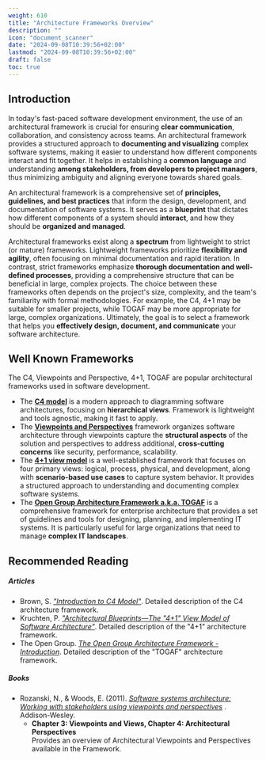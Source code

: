 ```yaml
---
weight: 610
title: "Architecture Frameworks Overview"
description: ""
icon: "document_scanner"
date: "2024-09-08T10:39:56+02:00"
lastmod: "2024-09-08T10:39:56+02:00"
draft: false
toc: true
---
```


## Introduction

In today's fast-paced software development environment, the use of an
architectural framework is crucial for ensuring **clear communication**,
collaboration, and consistency across teams. An architectural framework provides
a structured approach to **documenting and visualizing** complex software
systems, making it easier to understand how different components interact and
fit together. It helps in establishing a **common language** and understanding
**among stakeholders, from developers to project managers**, thus minimizing
ambiguity and aligning everyone towards shared goals.

An architectural framework is a comprehensive set of **principles, guidelines,
and best practices** that inform the design, development, and documentation of
software systems. It serves as a **blueprint** that dictates how different
components of a system should **interact**, and how they should be **organized
and managed**.

Architectural frameworks exist along a **spectrum** from lightweight to strict
(or mature) frameworks. Lightweight frameworks prioritize **flexibility and
agility**, often focusing on minimal documentation and rapid iteration. In
contrast, strict frameworks emphasize **thorough documentation and well-defined
processes**, providing a comprehensive structure that can be beneficial in
large, complex projects. The choice between these frameworks often depends on
the project's size, complexity, and the team's familiarity with formal
methodologies. For example, the C4, 4+1 may be suitable for smaller projects,
while TOGAF may be more appropriate for large, complex organizations.
Ultimately, the goal is to select a framework that helps you **effectively design,
document, and communicate** your software architecture.

## Well Known Frameworks

The C4, Viewpoints and Perspective, 4+1, TOGAF are popular architectural
frameworks used in software development.
- The **[C4 model](https://c4model.com/introduction)** is a modern approach to diagramming software architectures,
  focusing on **hierarchical views**. Framework is lightweight and tools agnostic,
  making it fast to apply.
- The **[Viewpoints and Perspectives](https://www.viewpoints-and-perspectives.info/home/book/)** framework organizes software architecture
  through viewpoints capture the **structural aspects** of the solution and
  perspectives to address additional, **cross-cutting concerns** like security,
  performance, scalability.
- The **[4+1 view model](https://www.cs.ubc.ca/~gregor/teaching/papers/4+1view-architecture.pdf)** is a well-established framework that focuses on four
  primary views: logical, process, physical, and development, along with
  **scenario-based use cases** to capture system behavior. It provides a structured
  approach to understanding and documenting complex software systems.
- The **[Open Group Architecture Framework a.k.a. TOGAF](https://pubs.opengroup.org/togaf-standard/)** is a comprehensive framework for enterprise architecture that provides a
  set of guidelines and tools for designing, planning, and implementing IT
  systems. It is particularly useful for large organizations that need to manage
  **complex IT landscapes**.

## Recommended Reading

##### Articles

* Brown, S. *["Introduction to C4 Model"](https://c4model.com/introduction)*.
  Detailed description of the C4 architecture framework.
* Kruchten, P. *["Architectural Blueprints—The "4+1" View Model of Software Architecture"](https://www.cs.ubc.ca/~gregor/teaching/papers/4+1view-architecture.pdf)*.
  Detailed description of the "4+1" architecture framework.
* The Open Group. *[The Open Group Architecture Framework - Introduction](https://pubs.opengroup.org/togaf-standard/)*.
  Detailed description of the "TOGAF" architecture framework.

##### Books

* Rozanski, N., & Woods, E. (2011). *[Software systems architecture: Working with stakeholders using viewpoints and perspectives](https://www.viewpoints-and-perspectives.info/home/book/)* . Addison-Wesley.
  * **Chapter 3: Viewpoints and Views, Chapter 4: Architectural Perspectives**\
    Provides an overview of Architectural Viewpoints and Perspectives available
    in the Framework.
